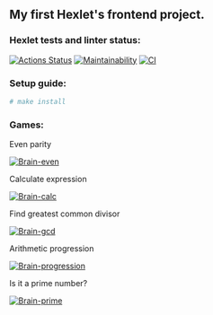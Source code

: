 ## My first Hexlet's frontend project.

### Hexlet tests and linter status:
[![Actions Status](https://github.com/kalbasnick/frontend-project-lvl1/workflows/hexlet-check/badge.svg)](https://github.com/kalbasnick/frontend-project-lvl1/actions)
[![Maintainability](https://api.codeclimate.com/v1/badges/a99a88d28ad37a79dbf6/maintainability)](https://codeclimate.com/github/kalbasnick/frontend-project-lvl1)
[![CI](https://github.com/kalbasnick/frontend-project-lvl1/actions/workflows/blank.yml/badge.svg)](https://github.com/kalbasnick/frontend-project-lvl1/actions/workflows/blank.yml)

### Setup guide:

```sh
# make install
```

### Games:

Even parity

[![Brain-even](https://asciinema.org/a/v7C3x8Fn78gDaOduOVwvNv7X1.svg)](https://asciinema.org/a/v7C3x8Fn78gDaOduOVwvNv7X1)

Calculate expression

[![Brain-calc](https://asciinema.org/a/VuSeieeQ7ndVkEJdXvEmZdK7y.svg)](https://asciinema.org/a/VuSeieeQ7ndVkEJdXvEmZdK7y)

Find greatest common divisor

[![Brain-gcd](https://asciinema.org/a/7AyaWJB1JE60d6UpLxV60owiq.svg)](https://asciinema.org/a/7AyaWJB1JE60d6UpLxV60owiq)

Arithmetic progression

[![Brain-progression](https://asciinema.org/a/HxhUXRtpCd0u69cLzvAqovl9L.svg)](https://asciinema.org/a/HxhUXRtpCd0u69cLzvAqovl9L)

Is it a prime number?

[![Brain-prime](https://asciinema.org/a/yDxSo1E1L4MCOi1wSfD9uQ6Xp.svg)](https://asciinema.org/a/yDxSo1E1L4MCOi1wSfD9uQ6Xp)
